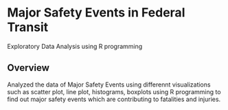 # Major Safety Events in Federal Transit
Exploratory Data Analysis using R programming
## Overview
Analyzed the data of Major Safety Events using differennt visualizations such as scatter plot, line plot, histograms, boxplots using R programming to find out major
safety events which are contributing to fatalities and injuries.
